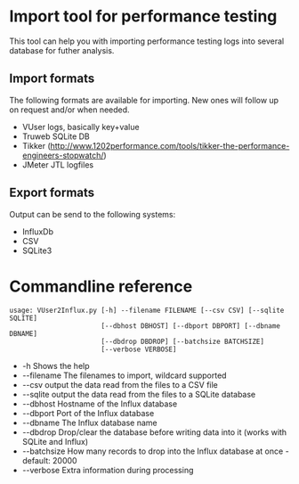 # Import tool for performance testing
This tool can help you with importing performance testing logs into several database for futher analysis.

## Import formats
The following formats are available for importing. New ones will follow up on request and/or when needed.

- VUser logs, basically key+value 
- Truweb SQLite DB
- Tikker (http://www.1202performance.com/tools/tikker-the-performance-engineers-stopwatch/)
- JMeter JTL logfiles
    
## Export formats
Output can be send to the following systems:

- InfluxDb
- CSV
- SQLite3

# Commandline reference
```
usage: VUser2Influx.py [-h] --filename FILENAME [--csv CSV] [--sqlite SQLITE]
                       [--dbhost DBHOST] [--dbport DBPORT] [--dbname DBNAME]
                       [--dbdrop DBDROP] [--batchsize BATCHSIZE]
                       [--verbose VERBOSE]
```
                       
- -h Shows the help
- --filename The filenames to import, wildcard supported
- --csv output the data read from the files to a CSV file
- --sqlite output the data read from the files to a SQLite database
- --dbhost Hostname of the Influx database
- --dbport Port of the Influx database
- --dbname The Influx database name
- --dbdrop Drop/clear the database before writing data into it (works with SQLite and Influx)
- --batchsize How many records to drop into the Influx database at once - default: 20000
- --verbose Extra information during processing
